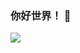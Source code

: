<h3>你好世界！ 👋</h3>
<img src="https://github-readme-stats.vercel.app/api?username=DevilWilll&locale=cn&show_icons=true&theme=github_dark">

